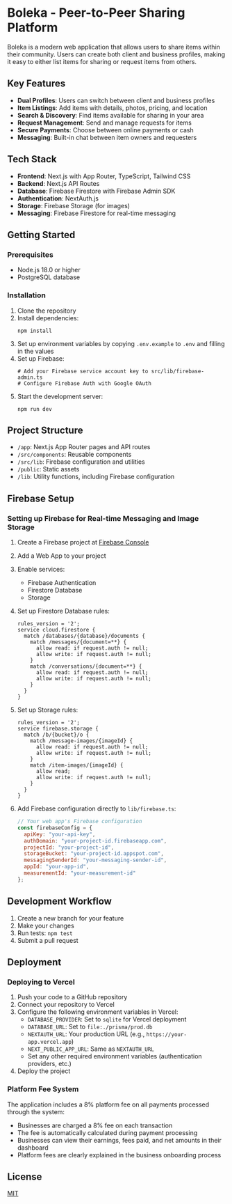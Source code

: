 # Boleka - Peer-to-Peer Sharing Platform

Boleka is a modern web application that allows users to share items within their community. Users can create both client and business profiles, making it easy to either list items for sharing or request items from others.

## Key Features

- **Dual Profiles**: Users can switch between client and business profiles
- **Item Listings**: Add items with details, photos, pricing, and location
- **Search & Discovery**: Find items available for sharing in your area
- **Request Management**: Send and manage requests for items
- **Secure Payments**: Choose between online payments or cash
- **Messaging**: Built-in chat between item owners and requesters

## Tech Stack

- **Frontend**: Next.js with App Router, TypeScript, Tailwind CSS
- **Backend**: Next.js API Routes
- **Database**: Firebase Firestore with Firebase Admin SDK
- **Authentication**: NextAuth.js
- **Storage**: Firebase Storage (for images)
- **Messaging**: Firebase Firestore for real-time messaging

## Getting Started

### Prerequisites

- Node.js 18.0 or higher
- PostgreSQL database

### Installation

1. Clone the repository
2. Install dependencies:
   ```
   npm install
   ```
3. Set up environment variables by copying `.env.example` to `.env` and filling in the values
4. Set up Firebase:
   ```
   # Add your Firebase service account key to src/lib/firebase-admin.ts
   # Configure Firebase Auth with Google OAuth
   ```
5. Start the development server:
   ```
   npm run dev
   ```

## Project Structure

- `/app`: Next.js App Router pages and API routes
- `/src/components`: Reusable components
- `/src/lib`: Firebase configuration and utilities
- `/public`: Static assets
- `/lib`: Utility functions, including Firebase configuration

## Firebase Setup

### Setting up Firebase for Real-time Messaging and Image Storage

1. Create a Firebase project at [Firebase Console](https://console.firebase.google.com/)
2. Add a Web App to your project
3. Enable services:
   - Firebase Authentication
   - Firestore Database
   - Storage

4. Set up Firestore Database rules:
   ```
   rules_version = '2';
   service cloud.firestore {
     match /databases/{database}/documents {
       match /messages/{document=**} {
         allow read: if request.auth != null;
         allow write: if request.auth != null;
       }
       match /conversations/{document=**} {
         allow read: if request.auth != null;
         allow write: if request.auth != null;
       }
     }
   }
   ```
   
5. Set up Storage rules:
   ```
   rules_version = '2';
   service firebase.storage {
     match /b/{bucket}/o {
       match /message-images/{imageId} {
         allow read: if request.auth != null;
         allow write: if request.auth != null;
       }
       match /item-images/{imageId} {
         allow read;
         allow write: if request.auth != null;
       }
     }
   }
   ```

6. Add Firebase configuration directly to `lib/firebase.ts`:
   ```javascript
   // Your web app's Firebase configuration
   const firebaseConfig = {
     apiKey: "your-api-key",
     authDomain: "your-project-id.firebaseapp.com",
     projectId: "your-project-id",
     storageBucket: "your-project-id.appspot.com",
     messagingSenderId: "your-messaging-sender-id",
     appId: "your-app-id",
     measurementId: "your-measurement-id"
   };
   ```

## Development Workflow

1. Create a new branch for your feature
2. Make your changes
3. Run tests: `npm test`
4. Submit a pull request

## Deployment

### Deploying to Vercel

1. Push your code to a GitHub repository
2. Connect your repository to Vercel
3. Configure the following environment variables in Vercel:
   - `DATABASE_PROVIDER`: Set to `sqlite` for Vercel deployment
   - `DATABASE_URL`: Set to `file:./prisma/prod.db`
   - `NEXTAUTH_URL`: Your production URL (e.g., `https://your-app.vercel.app`)
   - `NEXT_PUBLIC_APP_URL`: Same as `NEXTAUTH_URL`
   - Set any other required environment variables (authentication providers, etc.)
4. Deploy the project

### Platform Fee System

The application includes a 8% platform fee on all payments processed through the system:

- Businesses are charged a 8% fee on each transaction
- The fee is automatically calculated during payment processing
- Businesses can view their earnings, fees paid, and net amounts in their dashboard
- Platform fees are clearly explained in the business onboarding process

## License

[MIT](LICENSE)
